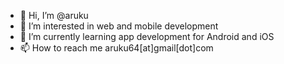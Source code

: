 - 👋 Hi, I’m @aruku
- 👀 I’m interested in web and mobile development
- 🌱 I’m currently learning app development for Android and iOS
- 📫 How to reach me aruku64[at]gmail[dot]com

<!---
aruku/aruku is a ✨ special ✨ repository because its `README.md` (this file) appears on your GitHub profile.
You can click the Preview link to take a look at your changes.
--->
